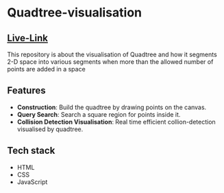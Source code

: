 # Quadtree-visualisation
## [Live-Link](quadtree-collision-detection.netlify.app)
This repository is about the visualisation of Quadtree and how it segments 2-D space into various segments when more than the allowed number of points are added in a space

## Features
- **Construction**: Build the quadtree by drawing points on the canvas.
- **Query Search**: Search a square region for points inside it.
- **Collision Detection Visualisation**: Real time efficient collion-detection visualised by quadtree.

## Tech stack
- HTML
- CSS
- JavaScript
